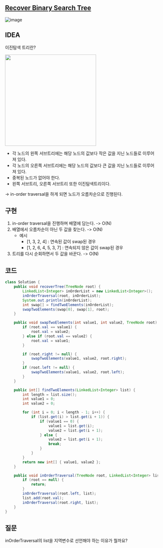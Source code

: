 ## [Recover Binary Search Tree](https://leetcode.com/problems/recover-binary-search-tree/)

![image](https://user-images.githubusercontent.com/46469385/103511857-1b571c80-4eab-11eb-8d79-c79b43e961d4.png)

## IDEA

이진탐색 트리란?

<img src="https://user-images.githubusercontent.com/46469385/103512418-fdd68280-4eab-11eb-9427-8234c8cea57c.png" width="300">

* 각 노드의 왼쪽 서브트리에는 해당 노드의 값보다 작은 값을 지닌 노드들로 이루어져 있다.
* 각 노드의 오른쪽 서브트리에는 해당 노드의 값보다 큰 값을 지닌 노드들로 이루어져 있다.
* 중복된 노드가 없어야 한다.
* 왼쪽 서브트리, 오른쪽 서브트리 또한 이진탐색트리이다.

-> in-order traversal을 하게 되면 노드가 오름차순으로 진행된다.

## 구현

1. in-order traversal을 진행하며 배열에 담는다. -> O(N)
2. 배열에서 오름차순이 아닌 두 값을 찾는다. -> O(N)
    * 예시
      * [1, 3, 2, 4] : 연속된 값이 swap된 경우
      * [1, 2, 6, 4, 5, 3, 7] : 연속되지 않은 값이 swap된 경우
3. 트리를 다시 순회하면서 두 값을 바꾼다. -> O(N)

## 코드

```java
class Solution {
	public void recoverTree(TreeNode root) {
		LinkedList<Integer> inOrderList = new LinkedList<Integer>();
		inOrderTraversal(root, inOrderList);
		System.out.println(inOrderList);
		int swap[] = findTwoElements(inOrderList);
		swapTwoElements(swap[0], swap[1], root);
	}

	public void swapTwoElements(int value1, int value2, TreeNode root) {
		if (root.val == value1) {
			root.val = value2;
		} else if (root.val == value2) {
			root.val = value1;
		}

		if (root.right != null) {
			swapTwoElements(value1, value2, root.right);
		}
		if (root.left != null) {
			swapTwoElements(value1, value2, root.left);
		}
	}

	public int[] findTwoElements(LinkedList<Integer> list) {
		int length = list.size();
		int value1 = 0;
		int value2 = 0;

		for (int i = 0; i < length - 1; i++) {
			if (list.get(i) > list.get(i + 1)) {
				if (value1 == 0) {
					value1 = list.get(i);
					value2 = list.get(i + 1);
				} else {
					value2 = list.get(i + 1);
					break;
				}
			}
		}
		return new int[] { value1, value2 };
	}

	public void inOrderTraversal(TreeNode root, LinkedList<Integer> list) {
		if (root == null) {
			return;
		}
		inOrderTraversal(root.left, list);
		list.add(root.val);
		inOrderTraversal(root.right, list);
	}
}
```

## 질문
inOrderTraversal의 list을 지역변수로 선언해야 하는 이유가 뭘까요?


